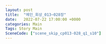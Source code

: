 ```yaml
---
layout: post
title:  "메인_회상_013~028장"
date:   2022-07-22 17:00:00 +0000
categories: Main
Tags: Story Main
SceneCode: ["scene_skip_cp013-028_q1_s10"]
---
```

